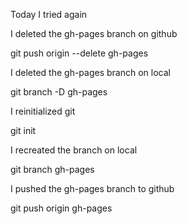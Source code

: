 Today I tried again

I deleted the gh-pages branch on github

git push origin --delete gh-pages

I deleted the gh-pages branch on local

git branch -D gh-pages

I reinitialized git

git init

I recreated the branch on local

git branch gh-pages

I pushed the gh-pages branch to github

git push origin gh-pages